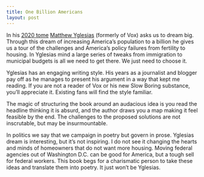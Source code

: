```yaml
---
title: One Billion Americans
layout: post
---
```

In his [2020 tome](https://www.amazon.com/One-Billion-Americans-Thinking-Bigger-ebook/dp/B082ZR6827) [Matthew Yglesias](https://www.slowboring.com/) (formerly of Vox) asks us to dream big. Through this dream of increasing America’s population to a billion he gives us a tour of the challenges and America’s policy failures from fertility to housing. In Yglesias mind a large series of tweaks from immigration to municipal budgets is all we need to get there. We just need to choose it.

Yglesias has an engaging writing style. His years as a journalist and blogger pay off as he manages to present his argument in a way that kept me reading. If you are not a reader of Vox or his new Slow Boring substance, you’ll appreciate it. Existing fans will find the style familiar.

The magic of structuring the book around an audacious idea is you read the headline thinking it is absurd, and the author draws you a map making it feel feasible by the end. The challenges to the proposed solutions are not inscrutable, but may be insurmountable.

In politics we say that we campaign in poetry but govern in prose. Yglesias dream is interesting, but it’s not inspiring. I do not see it changing the hearts and minds of homeowners that do not want more housing. Moving federal agencies out of Washington D.C. can be good for America, but a tough sell for federal workers. This book begs for a charismatic person to take these ideas and translate them into poetry. It just won’t be Yglesias.